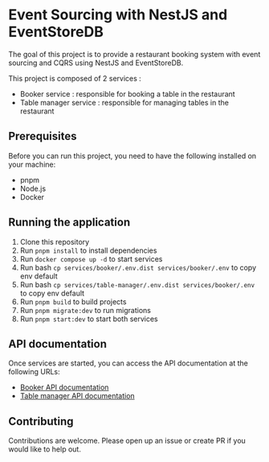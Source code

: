 # Event Sourcing with NestJS and EventStoreDB

The goal of this project is to provide a restaurant booking system with event sourcing and CQRS using NestJS and EventStoreDB.

This project is composed of 2 services : 
- Booker service : responsible for booking a table in the restaurant
- Table manager service : responsible for managing tables in the restaurant

## Prerequisites

Before you can run this project, you need to have the following installed on your machine:

- pnpm
- Node.js
- Docker

## Running the application

1. Clone this repository
2. Run `pnpm install` to install dependencies
3. Run `docker compose up -d` to start services
4. Run bash `cp services/booker/.env.dist services/booker/.env` to copy env default
5. Run bash `cp services/table-manager/.env.dist services/booker/.env` to copy env default
6. Run `pnpm build` to build projects
7. Run `pnpm migrate:dev` to run migrations
8. Run `pnpm start:dev` to start both services

## API documentation 

Once services are started, you can access the API documentation at the following URLs:
- [Booker API documentation](http://localhost:3000/api)
- [Table manager API documentation](http://localhost:3001/api)

## Contributing

Contributions are welcome. Please open up an issue or create PR if you would like to help out.